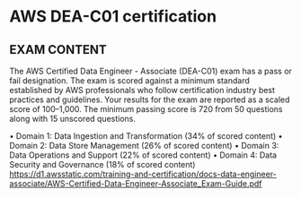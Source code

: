 # AWS DEA-C01 certification
## EXAM CONTENT
The AWS Certified Data Engineer - Associate (DEA-C01) exam has a pass or fail
designation. The exam is scored against a minimum standard established by AWS
professionals who follow certification industry best practices and guidelines.
Your results for the exam are reported as a scaled score of 100–1,000. The minimum
passing score is 720 from 50 questions along with 15 unscored questions. 

• Domain 1: Data Ingestion and Transformation (34% of scored content)
• Domain 2: Data Store Management (26% of scored content)
• Domain 3: Data Operations and Support (22% of scored content)
• Domain 4: Data Security and Governance (18% of scored content)
https://d1.awsstatic.com/training-and-certification/docs-data-engineer-associate/AWS-Certified-Data-Engineer-Associate_Exam-Guide.pdf
